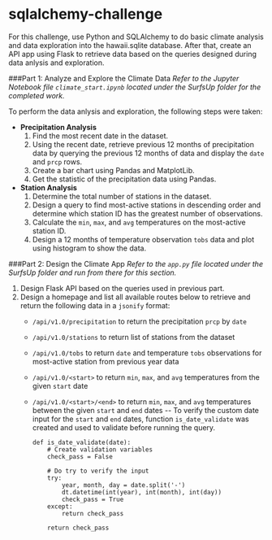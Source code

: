 # sqlalchemy-challenge
For this challenge, use Python and SQLAlchemy to do basic climate analysis and data exploration into the hawaii.sqlite database. After that, create an API app using Flask to retrieve data based on the queries designed during data anlysis and exploration.

###Part 1: Analyze and Explore the Climate Data
<i>Refer to the Jupyter Notebook file <code>climate_start.ipynb</code> located under the SurfsUp folder for the completed work.</i>

To perform the data anlysis and exploration, the following steps were taken:
- <b>Precipitation Analysis</b>
    1) Find the most recent date in the dataset.
    2) Using the recent date, retrieve previous 12 months of precipitation data by querying the previous 12 months of data and display the <code>date</code> and <code>prcp</code> rows.
    3) Create a bar chart using Pandas and MatplotLib.
    4) Get the statistic of the precipitation data using Pandas.
- <b>Station Analysis</b>
    1) Determine the total number of stations in the dataset.
    2) Design a query to find most-active stations in descending order and determine which station ID has the greatest number of observations.
    3) Calculate the <code>min</code>, <code>max</code>, and <code>avg</code> temperatures on the most-active station ID.
    4) Design a 12 months of temperature observation <code>tobs</code> data and plot using histogram to show the data.

###Part 2: Design the Climate App
<i>Refer to the <code>app.py</code> file located under the SurfsUp folder  and run from there for this section.</i>

1) Design Flask API based on the queries used in previous part.
2) Design a homepage and list all available routes below to retrieve and return the following data in a <code>jsonify</code> format:
    - <code>/api/v1.0/precipitation</code> to return the precipitation <code>prcp</code> by <code>date</code>
    - <code>/api/v1.0/stations</code> to return list of stations from the dataset
    - <code>/api/v1.0/tobs</code> to return <code>date</code> and temperature <code>tobs</code> observations for most-active station from previous year data
    - <code>/api/v1.0/&lt;start&gt;</code> to return <code>min</code>, <code>max</code>, and <code>avg</code> temperatures from the given <code>start</code> date
    - <code>/api/v1.0/&lt;start&gt;/&lt;end&gt;</code> to return <code>min</code>, <code>max</code>, and <code>avg</code> temperatures between the given <code>start</code> and <code>end</code> dates
        -- To verify the custom date input for the <code>start</code> and <code>end</code> dates, function <code>is_date_validate</code> was created and used to validate before running the query.

        ```
        def is_date_validate(date):
            # Create validation variables
            check_pass = False

            # Do try to verify the input
            try:    
                year, month, day = date.split('-')
                dt.datetime(int(year), int(month), int(day))
                check_pass = True
            except:
                return check_pass
            
            return check_pass
        ```